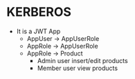 # KERBEROS
* It is a JWT App
    * AppUser -> AppUserRole
    * AppRole -> AppUserRole
    * AppRole -> Product
        * Admin user insert/edit products
        * Member user view products